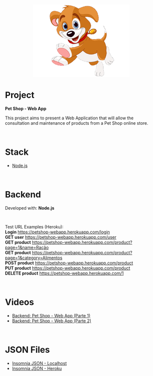 
<p align="center">
  <img alt="Dog" src=".github/dog_icon.png">
</p>

# Project
<strong>Pet Shop - Web App</strong>

This project aims to present a Web Application that will allow the consultation and maintenance of products from a Pet Shop online store.

<br/>

# Stack

- [Node.js](https://nodejs.org/en)

<br/>

# Backend

Developed with: <strong>Node.js</strong>

<br/>

Test URL Examples (Heroku):
<br/>
<strong>Login</strong> https://petshop-webapp.herokuapp.com/login
<br/>
<strong>GET user</strong> https://petshop-webapp.herokuapp.com/user
<br/>
<strong>GET product</strong> https://petshop-webapp.herokuapp.com/product?page=1&name=Ração
<br/>
<strong>GET product</strong> https://petshop-webapp.herokuapp.com/product?page=1&category=Alimentos
<br/>
<strong>POST product</strong> https://petshop-webapp.herokuapp.com/product
<br/>
<strong>PUT product</strong> https://petshop-webapp.herokuapp.com/product
<br/>
<strong>DELETE product</strong> https://petshop-webapp.herokuapp.com/1

<br/>

# Videos

- [Backend: Pet Shop - Web App (Parte 1)](https://youtu.be/K7iKAAvOhL4)
- [Backend: Pet Shop - Web App (Parte 2)](https://youtu.be/iY7X5dLG4xE)

<br/>

# JSON Files

- [Insomnia JSON - Localhost](https://drive.google.com/file/d/1L0DX6FQwu9L40Btl4BiOaMTZq1_WHPQ1/view?usp=sharing)
- [Insomnia JSON - Heroku](https://drive.google.com/file/d/1p9UctJgnQWPRKQuuTm1kjKS5LXFwk7OA/view?usp=sharing)
